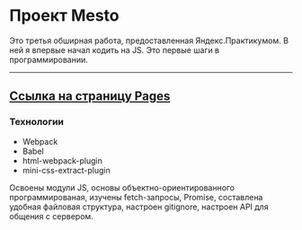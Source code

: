 # Проект Mesto

Это третья обширная работа, предоставленная Яндекс.Практикумом.
В ней я впервые начал кодить на JS. Это первые шаги в программировании.

---

## [Ссылка на страницу Pages](https://artemyizmaylov.github.io/mesto/)

### Технологии

- Webpack
- Babel
- html-webpack-plugin
- mini-css-extract-plugin

Освоены модули JS, основы объектно-ориентированного программированая, изучены fetch-запросы, Promise, составлена удобная файловая структура, настроен gitignore, настроен API для общения с сервером.
